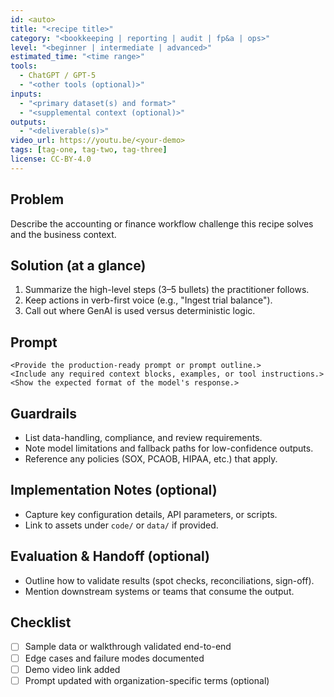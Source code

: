 ```yaml
---
id: <auto>
title: "<recipe title>"
category: "<bookkeeping | reporting | audit | fp&a | ops>"
level: "<beginner | intermediate | advanced>"
estimated_time: "<time range>"
tools:
  - ChatGPT / GPT-5
  - "<other tools (optional)>"
inputs:
  - "<primary dataset(s) and format>"
  - "<supplemental context (optional)>"
outputs:
  - "<deliverable(s)>"
video_url: https://youtu.be/<your-demo>
tags: [tag-one, tag-two, tag-three]
license: CC-BY-4.0
---
```


## Problem
Describe the accounting or finance workflow challenge this recipe solves and the business context.

## Solution (at a glance)
1. Summarize the high-level steps (3–5 bullets) the practitioner follows.
2. Keep actions in verb-first voice (e.g., "Ingest trial balance").
3. Call out where GenAI is used versus deterministic logic.

## Prompt
```text
<Provide the production-ready prompt or prompt outline.>
<Include any required context blocks, examples, or tool instructions.>
<Show the expected format of the model's response.>
```

## Guardrails
- List data-handling, compliance, and review requirements.
- Note model limitations and fallback paths for low-confidence outputs.
- Reference any policies (SOX, PCAOB, HIPAA, etc.) that apply.

## Implementation Notes (optional)
- Capture key configuration details, API parameters, or scripts.
- Link to assets under `code/` or `data/` if provided.

## Evaluation & Handoff (optional)
- Outline how to validate results (spot checks, reconciliations, sign-off).
- Mention downstream systems or teams that consume the output.

## Checklist
- [ ] Sample data or walkthrough validated end-to-end
- [ ] Edge cases and failure modes documented
- [ ] Demo video link added
- [ ] Prompt updated with organization-specific terms (optional)
